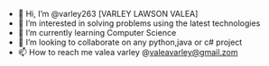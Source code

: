- 👋 Hi, I’m @varley263 [VARLEY LAWSON VALEA]
- 👀 I’m interested in solving problems using the latest technologies
- 🌱 I’m currently learning Computer Science
- 💞️ I’m looking to collaborate on any python,java or c# project
- 📫 How to reach me valea varley @valeavarley@gmail.zom

<!---
varley263/varley263 is a ✨ special ✨ repository because its `README.md` (this file) appears on your GitHub profile.
You can click the Preview link to take a look at your changes.
--->
